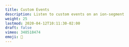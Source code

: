 ```yaml
---
title: Custom Events
description: Listen to custom events on an ion-segment
weight: 25
lastmod: 2020-04-12T10:11:30-02:00
draft: false
vimeo: 348518474
emoji: 📱
---
```



